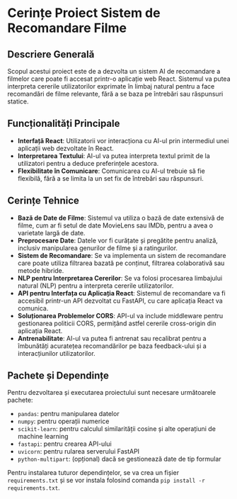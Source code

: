 # Cerințe Proiect Sistem de Recomandare Filme

## Descriere Generală

Scopul acestui proiect este de a dezvolta un sistem AI de recomandare a filmelor care poate fi accesat printr-o aplicație web React. Sistemul va putea interpreta cererile utilizatorilor exprimate în limbaj natural pentru a face recomandări de filme relevante, fără a se baza pe întrebări sau răspunsuri statice.

## Funcționalități Principale

- **Interfață React**: Utilizatorii vor interacționa cu AI-ul prin intermediul unei aplicații web dezvoltate în React.
- **Interpretarea Textului**: AI-ul va putea interpreta textul primit de la utilizatori pentru a deduce preferințele acestora.
- **Flexibilitate în Comunicare**: Comunicarea cu AI-ul trebuie să fie flexibilă, fără a se limita la un set fix de întrebări sau răspunsuri.

## Cerințe Tehnice

- **Bază de Date de Filme**: Sistemul va utiliza o bază de date extensivă de filme, cum ar fi setul de date MovieLens sau IMDb, pentru a avea o varietate largă de date.
- **Preprocesare Date**: Datele vor fi curățate și pregătite pentru analiză, inclusiv manipularea genurilor de filme și a ratingurilor.
- **Sistem de Recomandare**: Se va implementa un sistem de recomandare care poate utiliza filtrarea bazată pe conținut, filtrarea colaborativă sau metode hibride.
- **NLP pentru Interpretarea Cererilor**: Se va folosi procesarea limbajului natural (NLP) pentru a interpreta cererile utilizatorilor.
- **API pentru Interfața cu Aplicația React**: Sistemul de recomandare va fi accesibil printr-un API dezvoltat cu FastAPI, cu care aplicația React va comunica.
- **Soluționarea Problemelor CORS**: API-ul va include middleware pentru gestionarea politicii CORS, permițând astfel cererile cross-origin din aplicația React.
- **Antrenabilitate**: AI-ul va putea fi antrenat sau recalibrat pentru a îmbunătăți acuratețea recomandărilor pe baza feedback-ului și a interacțiunilor utilizatorilor.

## Pachete și Dependințe

Pentru dezvoltarea și executarea proiectului sunt necesare următoarele pachete:

- `pandas`: pentru manipularea datelor
- `numpy`: pentru operații numerice
- `scikit-learn`: pentru calculul similarității cosine și alte operațiuni de machine learning
- `fastapi`: pentru crearea API-ului
- `uvicorn`: pentru rularea serverului FastAPI
- `python-multipart`: (opțional) dacă se gestionează date de tip formular

Pentru instalarea tuturor dependințelor, se va crea un fișier `requirements.txt` și se vor instala folosind comanda `pip install -r requirements.txt`.
